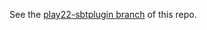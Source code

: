 See the [play22-sbtplugin branch](https://github.com/alexarchambault/playframework/tree/play22-sbtplugin) of this repo.
